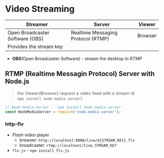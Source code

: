 # Video Streaming

| Streamer                        | Server                             | Viewer  |
| ------------------------------- | ---------------------------------- | ------- |
| Open Broadcaster Software (OBS) | Realtime Messaging Protocol (RTMP) | Browser |
| Provides the stream key         |                                    |         |

- **OBS**(Open Broadcaster Software) - stream the desktop to RTMP

## RTMP (Realtime Messagin Protocol) Server with Node.js

> the Viewer(Browser) request a video feed with a stream id\
> `npm install node-media-server`\

```javascript
// Node-Media-Server - `npm install node-media-server`
const NodeMediaServer = require('node-media-server');
```

### http-flv

- _Flash_ video player
  - browser: `http://localhost:8000/live/${STREAM_KEY}.flv`
  - broadcaster: `rtmp://localhost/live`, `STREAM_KEY`
- `flv.js` - `npm install flv.js`
